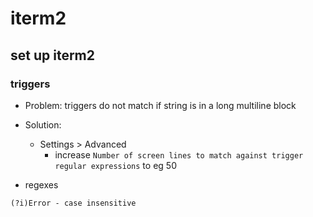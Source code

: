 # iterm2

## set up iterm2

### triggers

- Problem: triggers do not match if string is in a long multiline block
- Solution:

  - Settings > Advanced
    - increase `Number of screen lines to match against trigger regular expressions` to eg 50

- regexes

```
(?i)Error - case insensitive
```
